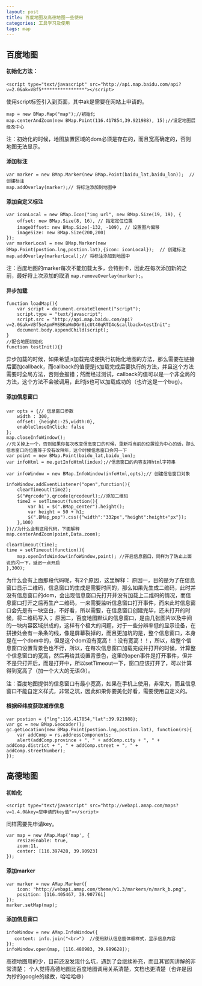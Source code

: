 ```yaml
---
layout: post
title: 百度地图及高德地图一些使用
categories: 工具学习及使用
tags: map
---
```


## 百度地图
#### 初始化方法：
```
<script type="text/javascript" src="http://api.map.baidu.com/api?v=2.0&ak=VBf5****************"></script>
```
使用script标签引入到页面，其中ak是需要在网站上申请的。
```
map = new BMap.Map("map");//初始化
map.centerAndZoom(new BMap.Point(116.417854,39.921988), 15);//设定地图层级及中心
```
注：初始化的时候，地图放置区域的dom必须是存在的，而且宽高确定的，否则地图无法显示。
#### 添加标注
```
var marker = new BMap.Marker(new BMap.Point(baidu_lat,baidu_lon));  // 创建标注
map.addOverlay(marker);// 将标注添加到地图中
```
#### 添加自定义标注
```
var iconLocal = new BMap.Icon("img url", new BMap.Size(19, 19), {  
    offset: new BMap.Size(8, 16), // 指定定位位置  
    imageOffset: new BMap.Size(-132, -109), // 设置图片偏移
    imageSize: new BMap.Size(200,200)
});
var markerLocal = new BMap.Marker(new BMap.Point(postion.lng,postion.lat),{icon: iconLocal});  // 创建标注
map.addOverlay(markerLocal);// 将标注添加到地图中
```
注：百度地图的marker每次不能加载太多，会特别卡，因此在每次添加新的之前，最好将上次添加的取消	`map.removeOverlay(marker);`。

#### 异步加载
```
function loadMap(){
    var script = document.createElement("script");
    script.type = "text/javascript";
    script.src = "http://api.map.baidu.com/api?v=2.0&ak=VBf5eApmFMSBKuWmDGr0icUt40qRTI4c&callback=testInit";
    document.body.appendChild(script);
}
//配合地图初始化
function testInit(){}
```
异步加载的时候，如果希望js加载完成便执行初始化地图的方法，那么需要在链接后面加callback，而callback的值便是js加载完成后要执行的方法，并且这个方法需要时全局方法，否则会报错；然而经过测试，callback的值可以是一个非全局的方法，这个方法不会被调用，此时js也可以加载成功的（也许这是一个bug）。

#### 添加信息窗口
```
var opts = {// 信息窗口参数
    width : 300,
    offset: {height:-25,width:0},
    enableCloseOnClick: false
};
map.closeInfoWindow();
//先关掉上一个，否则如果你每次改变信息窗口的时候，重新将当前的位置设为中心的话，那么信息窗口的位置等于没有改拜年，这个时候信息窗口会闪一下
var point = new BMap.Point(baidu_lat,baidu_lon);
var infoHtml = me.getInfoHtml(index);//信息窗口的内容支持html字符串

var infoWindow = new BMap.InfoWindow(infoHtml,opts);// 创建信息窗口对象 

infoWindow.addEventListener("open",function(){
    clearTimeout(time2);
    $("#qrcode").qrcode(qrcodeurl);//添加二维码
    time2 = setTimeout(function(){
        var h1 = $(".BMap_center").height();
        var height = 50 + h1;
        $(".BMap_pop").css({"width":"332px","height":height+"px"});
    },100)
})//为什么会有这段代码，下面解释
map.centerAndZoom(point,Data.zoom);

clearTimeout(time);
time = setTimeout(function(){
    map.openInfoWindow(infoWindow,point); //开启信息窗口，同样为了防止上面说的闪一下，延迟一点开启
},300);
```
为什么会有上面那段代码呢，有2个原因，这里解释：
原因一，目的是为了在信息窗口显示二维码，信息窗口的生成是需要时间的，那么如果先生成二维码，此时并没有信息窗口的dom，会出现信息窗口先打开并没有加载上二维码的情况，而信息窗口打开之后再生产二维码，一来需要监听信息窗口打开事件，而来此时信息窗口会先是有一块空白，不好看，所以需要，在信息窗口创建完毕，还未打开的时候，将二维码写入；
原因二，百度地图默认的信息窗口，是由几张图片以及中间的一块内容区域拼成的，这样有个极大的问题，对于一些分辨率低的显示设备，在拼接处会有一条条的线，像是屏幕裂掉的，而且更加坑的是，整个信息窗口，本身是在一个dom中的，但是这个dom没有宽高！！没有宽高！！，所以，给整个信息窗口设置背景色也不行，所以，在每次信息窗口加载完成并打开的时候，计算整个信息窗口的宽高，然后再给其设置背景色，这里的open事件是打开事件，但并不是只打开后，而是打开中，所以setTimeout一下，窗口应该打开了，可以计算得到宽高了（加一个大大的无语😓）。

注：百度地图提供的信息窗口有最小宽高，如果在手机上使用，非常大，而且信息窗口不能自定义样式，非常之坑，因此如果你要美化好看，需要使用自定义的。
#### 根据经纬度获取城市信息
```
var postion = {"lng":116.417854,"lat":39.921988};
var gc = new BMap.Geocoder();
gc.getLocation(new BMap.Point(postion.lng,postion.lat), function(rs){
    var addComp = rs.addressComponents;
    alert(addComp.province + ", " + addComp.city + ", " + addComp.district + ", " + addComp.street + ", " + addComp.streetNumber);
});
```

## 高德地图

#### 初始化
```
<script type="text/javascript" src="http://webapi.amap.com/maps?v=1.4.0&key=您申请的key值"></script>
```
同样需要先申请key。
```
var map = new AMap.Map('map', {
    resizeEnable: true,
    zoom:11,
    center: [116.397428, 39.90923]
});
```
#### 添加marker
```
var marker = new AMap.Marker({
    icon: "http://webapi.amap.com/theme/v1.3/markers/n/mark_b.png",
    position: [116.405467, 39.907761]
});
marker.setMap(map);
```
#### 添加信息窗口
```
infoWindow = new AMap.InfoWindow({
   content: info.join("<br>")  //使用默认信息窗体框样式，显示信息内容
});
infoWindow.open(map, [116.480983, 39.989628]);
```
高德地图用的少，目前还没发现什么坑，遇到了会继续补充，而且其官网讲解的非常清楚；
个人觉得高德地图比百度地图调用关系清楚，文档也更清楚（也许是因为抄的google的缘故，哈哈哈😄）


